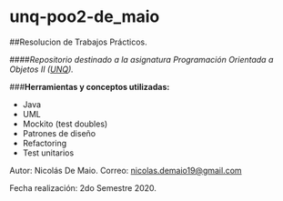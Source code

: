 # unq-poo2-de_maio

##Resolucion de Trabajos Prácticos.

####*Repositorio destinado a la asignatura Programación Orientada a Objetos II ([UNQ](blank:#http://www.unq.edu.ar/)).*

###**Herramientas y conceptos utilizadas:**
- Java
- UML
- Mockito (test doubles)
- Patrones de diseño
- Refactoring
- Test unitarios

Autor: Nicolás De Maio.
Correo: [nicolas.demaio19@gmail.com](mailto:nicolas.demaio19@gmail.com)

Fecha realización: 2do Semestre 2020.

